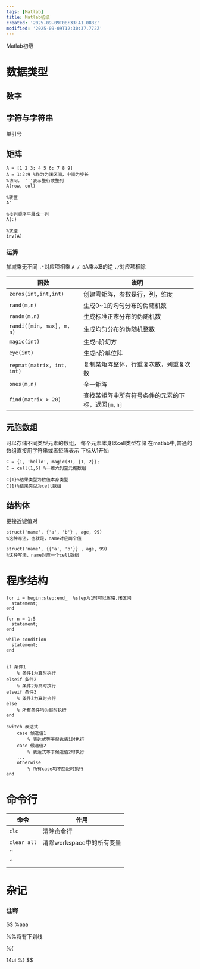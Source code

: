 ```yaml
---
tags: [Matlab]
title: Matlab初级
created: '2025-09-09T08:33:41.088Z'
modified: '2025-09-09T12:30:37.772Z'
---
```


Matlab初级

# 数据类型
## 数字
## 字符与字符串
单引号
## 矩阵
```
A = [1 2 3; 4 5 6; 7 8 9]
A = 1:2:9 %作为为闭区间，中间为步长
%访问， ':'表示整行或整列
A(row, col)

%转置
A'

%按列顺序平展成一列
A(:)

%求逆
inv(A)
```
### 运算
加减乘无不同
`.*`对应项相乘
`A / B`A乘以B的逆
`./`对应项相除

|函数|说明|
|---|---|
|`zeros(int,int,int)`|创建零矩阵，参数是行，列，维度|
|`rand(m,n)`|生成0~1的均匀分布的伪随机数|
|`randn(m,n)`|生成标准正态分布的伪随机数|
|`randi([min, max], m, n)`|生成均匀分布的伪随机整数|
|`magic(int)`|生成n阶幻方|
|`eye(int)`|生成n阶单位阵|
|`repmat(matrix, int, int)`|复制某矩阵整体，行重复次数，列重复次数|
|`ones(m,n)`|全一矩阵|
|`find(matrix > 20)`|查找某矩阵中所有符号条件的元素的下标，返回`[m,n]`|
## 元胞数组
可以存储不同类型元素的数组， 每个元素本身以cell类型存储
在matlab中,普通的数组直接用字符串或者矩阵表示
下标从1开始
```
C = {1, 'hello', magic(3), {1, 2}}; 
C = cell(1,6) %一维六列空元胞数组 

C{1}%结果类型为数值本身类型
C(1)%结果类型为cell数组
```
## 结构体
更接近键值对
```
struct('name', {'a', 'b'} , age, 99)
%这种写法，也就是，name对应两个值

struct('name', {{'a', 'b'}} , age, 99)
%这种写法，name对应一个cell数组

```

# 程序结构
```
for i = begin:step:end_  %step为1时可以省略,闭区间
  statement;
end

for n = 1:5
  statement;
end

while condition
  statement;
end


if 条件1
    % 条件1为真时执行
elseif 条件2
    % 条件2为真时执行
elseif 条件3
    % 条件3为真时执行
else
    % 所有条件均为假时执行
end

switch 表达式
    case 候选值1
        % 表达式等于候选值1时执行
    case 候选值2
        % 表达式等于候选值2时执行
    ...
    otherwise
        % 所有case均不匹配时执行
end
```

# 命令行
|命令|作用|
|---|---|
|`clc`|清除命令行|
|`clear all`|清除workspace中的所有变量|
|``||
|``||


# 杂记
### 注释
$$
%aaa

%%将有下划线

%{
 
14ui
%}
$$
